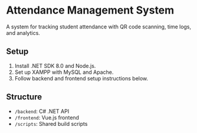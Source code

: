 # Attendance Management System

A system for tracking student attendance with QR code scanning, time logs, and analytics.

## Setup
1. Install .NET SDK 8.0 and Node.js.
2. Set up XAMPP with MySQL and Apache.
3. Follow backend and frontend setup instructions below.

## Structure
- `/backend`: C# .NET API
- `/frontend`: Vue.js frontend
- `/scripts`: Shared build scripts
